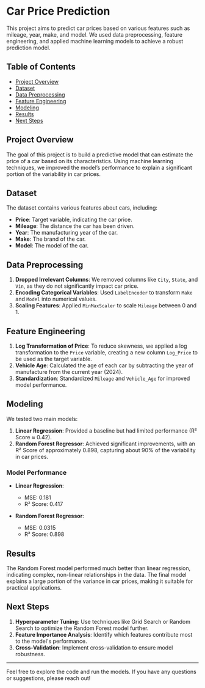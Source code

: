 # Car Price Prediction

This project aims to predict car prices based on various features such as mileage, year, make, and model. We used data preprocessing, feature engineering, and applied machine learning models to achieve a robust prediction model.

## Table of Contents

- [Project Overview](#project-overview)
- [Dataset](#dataset)
- [Data Preprocessing](#data-preprocessing)
- [Feature Engineering](#feature-engineering)
- [Modeling](#modeling)
- [Results](#results)
- [Next Steps](#next-steps)

## Project Overview

The goal of this project is to build a predictive model that can estimate the price of a car based on its characteristics. Using machine learning techniques, we improved the model’s performance to explain a significant portion of the variability in car prices.

## Dataset

The dataset contains various features about cars, including:
- **Price**: Target variable, indicating the car price.
- **Mileage**: The distance the car has been driven.
- **Year**: The manufacturing year of the car.
- **Make**: The brand of the car.
- **Model**: The model of the car.

## Data Preprocessing

1. **Dropped Irrelevant Columns**: We removed columns like `City`, `State`, and `Vin`, as they do not significantly impact car price.
2. **Encoding Categorical Variables**: Used `LabelEncoder` to transform `Make` and `Model` into numerical values.
3. **Scaling Features**: Applied `MinMaxScaler` to scale `Mileage` between 0 and 1.

## Feature Engineering

1. **Log Transformation of Price**: To reduce skewness, we applied a log transformation to the `Price` variable, creating a new column `Log_Price` to be used as the target variable.
2. **Vehicle Age**: Calculated the age of each car by subtracting the year of manufacture from the current year (2024).
3. **Standardization**: Standardized `Mileage` and `Vehicle_Age` for improved model performance.

## Modeling

We tested two main models:
1. **Linear Regression**: Provided a baseline but had limited performance (R² Score ≈ 0.42).
2. **Random Forest Regressor**: Achieved significant improvements, with an R² Score of approximately 0.898, capturing about 90% of the variability in car prices.

### Model Performance

- **Linear Regression**:
  - MSE: 0.181
  - R² Score: 0.417

- **Random Forest Regressor**:
  - MSE: 0.0315
  - R² Score: 0.898

## Results

The Random Forest model performed much better than linear regression, indicating complex, non-linear relationships in the data. The final model explains a large portion of the variance in car prices, making it suitable for practical applications.

## Next Steps

1. **Hyperparameter Tuning**: Use techniques like Grid Search or Random Search to optimize the Random Forest model further.
2. **Feature Importance Analysis**: Identify which features contribute most to the model's performance.
3. **Cross-Validation**: Implement cross-validation to ensure model robustness.

---

Feel free to explore the code and run the models. If you have any questions or suggestions, please reach out!






